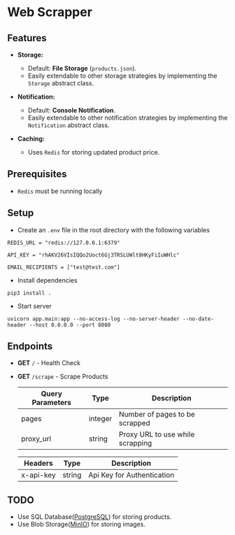 # Web Scrapper

## Features

- **Storage:**
  - Default: **File Storage** (`products.json`).
  - Easily extendable to other storage strategies by implementing the `Storage` abstract class.

- **Notification:**
  - Default: **Console Notification**.
  - Easily extendable to other notification strategies by implementing the `Notification` abstract class.

- **Caching:**
  - Uses `Redis` for storing updated product price.

## Prerequisites

- `Redis` must be running locally

## Setup

- Create an `.env` file in the root directory with the following variables

```properties
REDIS_URL = "redis://127.0.0.1:6379"

API_KEY = "rhAKV26VIsIQQo2Uoct6Gj3TRSLUWlt8HKyFiIuWHlc"

EMAIL_RECIPIENTS = ["test@test.com"]
```

- Install dependencies

```shell
pip3 install .
```

- Start server

```shell
uvicorn app.main:app --no-access-log --no-server-header --no-date-header --host 0.0.0.0 --port 8080
```

## Endpoints

- **GET** `/` - Health Check

- **GET** `/scrape` - Scrape Products

    | Query Parameters | Type | Description |
    |----------|----------|----------|
    | pages | integer | Number of pages to be scrapped |
    | proxy_url | string | Proxy URL to use while scrapping |

    | Headers | Type | Description |
    |----------|----------|----------|
    | x-api-key | string | Api Key for Authentication |

## TODO

- Use SQL Database([PostgreSQL](https://www.postgresql.org/)) for storing products.
- Use Blob Storage([MinIO](https://min.io/)) for storing images.
